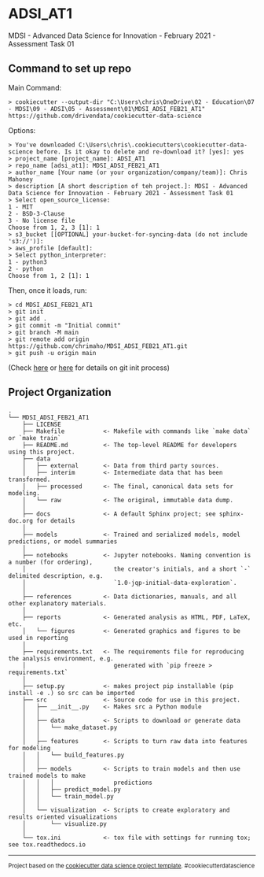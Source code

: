 # ADSI_AT1

MDSI - Advanced Data Science for Innovation - February 2021 - Assessment Task 01

## Command to set up repo

Main Command:

```
> cookiecutter --output-dir "C:\Users\chris\OneDrive\02 - Education\07 - MDSI\09 - ADSI\05 - Assessment\01\MDSI_ADSI_FEB21_AT1" https://github.com/drivendata/cookiecutter-data-science
```

Options:

```
> You've downloaded C:\Users\chris\.cookiecutters\cookiecutter-data-science before. Is it okay to delete and re-download it? [yes]: yes
> project_name [project_name]: ADSI_AT1
> repo_name [adsi_at1]: MDSI_ADSI_FEB21_AT1
> author_name [Your name (or your organization/company/team)]: Chris Mahoney
> description [A short description of teh project.]: MDSI - Advanced Data Science for Innovation - February 2021 - Assessment Task 01
> Select open_source_license:
1 - MIT
2 - BSD-3-Clause
3 - No license file
Choose from 1, 2, 3 [1]: 1
> s3_bucket [[OPTIONAL] your-bucket-for-syncing-data (do not include 's3://')]: 
> aws_profile [default]: 
> Select python_interpreter:
1 - python3
2 - python
Choose from 1, 2 [1]: 1
```

Then, once it loads, run:

```
> cd MDSI_ADSI_FEB21_AT1
> git init
> git add .
> git commit -m "Initial commit"
> git branch -M main
> git remote add origin https://github.com/chrimaho/MDSI_ADSI_FEB21_AT1.git
> git push -u origin main
```

(Check [here](https://docs.github.com/en/github/importing-your-projects-to-github/adding-an-existing-project-to-github-using-the-command-line) or [here](https://stackoverflow.com/questions/54523848/github-setup-repository#answer-54524070) for details on git init process)

## Project Organization


```
.
└── MDSI_ADSI_FEB21_AT1
    ├── LICENSE
    ├── Makefile           <- Makefile with commands like `make data` or `make train`
    ├── README.md          <- The top-level README for developers using this project.
    ├── data
    │   ├── external       <- Data from third party sources.
    │   ├── interim        <- Intermediate data that has been transformed.
    │   ├── processed      <- The final, canonical data sets for modeling.
    │   └── raw            <- The original, immutable data dump.
    │
    ├── docs               <- A default Sphinx project; see sphinx-doc.org for details
    │
    ├── models             <- Trained and serialized models, model predictions, or model summaries
    │
    ├── notebooks          <- Jupyter notebooks. Naming convention is a number (for ordering),
    │                         the creator's initials, and a short `-` delimited description, e.g.
    │                         `1.0-jqp-initial-data-exploration`.
    │
    ├── references         <- Data dictionaries, manuals, and all other explanatory materials.
    │
    ├── reports            <- Generated analysis as HTML, PDF, LaTeX, etc.
    │   └── figures        <- Generated graphics and figures to be used in reporting
    │
    ├── requirements.txt   <- The requirements file for reproducing the analysis environment, e.g.
    │                         generated with `pip freeze > requirements.txt`
    │
    ├── setup.py           <- makes project pip installable (pip install -e .) so src can be imported
    ├── src                <- Source code for use in this project.
    │   ├── __init__.py    <- Makes src a Python module
    │   │
    │   ├── data           <- Scripts to download or generate data
    │   │   └── make_dataset.py
    │   │
    │   ├── features       <- Scripts to turn raw data into features for modeling
    │   │   └── build_features.py
    │   │
    │   ├── models         <- Scripts to train models and then use trained models to make
    │   │   │                 predictions
    │   │   ├── predict_model.py
    │   │   └── train_model.py
    │   │
    │   └── visualization  <- Scripts to create exploratory and results oriented visualizations
    │       └── visualize.py
    │
    └── tox.ini            <- tox file with settings for running tox; see tox.readthedocs.io
```

--------

<p><small>Project based on the <a target="_blank" href="https://drivendata.github.io/cookiecutter-data-science/">cookiecutter data science project template</a>. #cookiecutterdatascience</small></p>
